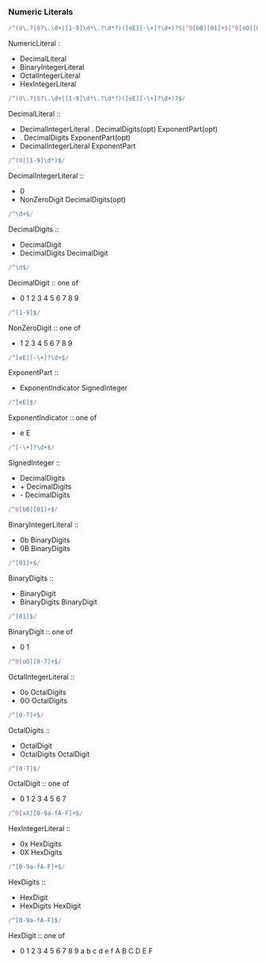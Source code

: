 ### Numeric Literals

```js
/^(0\.?|0?\.\d+|[1-9]\d*\.?\d*?)([eE][-\+]?\d+)?$|^0[bB][01]+$|^0[oO][0-7]+$|^0[xX][0-9a-fA-F]+$/
```
NumericLiteral :
  - DecimalLiteral
  - BinaryIntegerLiteral
  - OctalIntegerLiteral
  - HexIntegerLiteral

```js
/^(0\.?|0?\.\d+|[1-9]\d*\.?\d*?)([eE][-\+]?\d+)?$/
```
DecimalLiteral ::
  - DecimalIntegerLiteral . DecimalDigits(opt) ExponentPart(opt)
  - . DecimalDigits ExponentPart(opt)
  - DecimalIntegerLiteral ExponentPart 

```js
/^(0|[1-9]\d*)$/
```
DecimalIntegerLiteral ::
  - 0
  - NonZeroDigit DecimalDigits(opt)

```js
/^\d+$/
```
DecimalDigits ::
  - DecimalDigit
  - DecimalDigits DecimalDigit

```js
/^\d$/
```
DecimalDigit :: one of
  - 0 1 2 3 4 5 6 7 8 9

```js
/^[1-9]$/
```
NonZeroDigit :: one of
  - 1 2 3 4 5 6 7 8 9

```js
/^[eE][-\+]?\d+$/
```
ExponentPart ::
  - ExponentIndicator SignedInteger

```js
/^[eE]$/
```
ExponentIndicator :: one of  
  - e E

```js
/^[-\+]?\d+$/
```
SignedInteger ::
  - DecimalDigits
  - \+ DecimalDigits
  - \- DecimalDigits

```js
/^0[bB][01]+$/
```
BinaryIntegerLiteral ::
  - 0b BinaryDigits
  - 0B BinaryDigits

```js
/^[01]+$/
```
BinaryDigits ::
  - BinaryDigit
  - BinaryDigits BinaryDigit

```js
/^[01]$/
```
BinaryDigit :: one of
  - 0 1

```js
/^0[oO][0-7]+$/
```
OctalIntegerLiteral ::
  - 0o OctalDigits
  - 0O OctalDigits

```js
/^[0-7]+$/
```
OctalDigits ::
  - OctalDigit
  - OctalDigits OctalDigit

```js
/^[0-7]$/
```
OctalDigit :: one of
  - 0 1 2 3 4 5 6 7

```js
/^0[xX][0-9a-fA-F]+$/
```
HexIntegerLiteral ::
  - 0x HexDigits
  - 0X HexDigits

```js
/^[0-9a-fA-F]+$/
```
HexDigits ::
  - HexDigit
  - HexDigits HexDigit

```js
/^[0-9a-fA-F]$/
```
HexDigit :: one of
  - 0 1 2 3 4 5 6 7 8 9 a b c d e f A B C D E F
